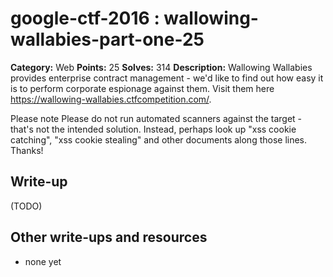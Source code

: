 # google-ctf-2016 : wallowing-wallabies-part-one-25

**Category:** Web
**Points:** 25
**Solves:** 314
**Description:**
Wallowing Wallabies provides enterprise contract management - we'd like to find out how easy it is to perform corporate espionage against them. Visit them here <https://wallowing-wallabies.ctfcompetition.com/>.

Please note Please do not run automated scanners against the target - that's not the intended solution. Instead, perhaps look up "xss cookie catching", "xss cookie stealing" and other documents along those lines. Thanks!

## Write-up

(TODO)

## Other write-ups and resources

* none yet
